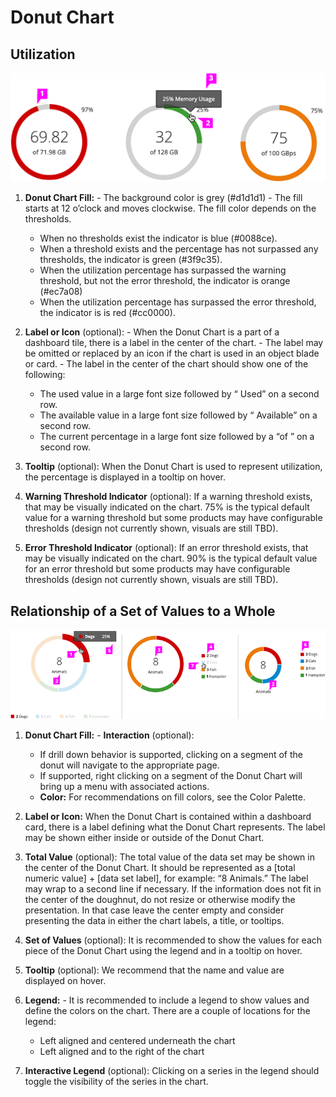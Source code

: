 # Donut Chart

## Utilization
![#donut-chart-callout-1](./img/utilization-donut-chart-callout.png)

  1. **Donut Chart Fill:**
    - The background color is grey (#d1d1d1)
    - The fill starts at 12 o’clock and moves clockwise. The fill color depends on the thresholds.
      - When no thresholds exist the indicator is blue (#0088ce).
      - When a threshold exists and the percentage has not surpassed any thresholds, the indicator is green (#3f9c35).
      - When the utilization percentage has surpassed the warning threshold, but not the error threshold, the indicator is orange (#ec7a08)
      - When the utilization percentage has surpassed the error threshold, the indicator is is red (#cc0000).

  2. **Label or Icon** (optional):
    - When the Donut Chart is a part of a dashboard tile, there is a label in the center of the chart.
    - The label may be omitted or replaced by an icon if the chart is used in an object blade or card.
    - The label in the center of the chart should show one of the following:
      - The used value in a large font size followed by “<units> Used” on a second row.
      - The available value in a large font size followed by “<units> Available” on a second row.
      - The current percentage in a large font size followed by a “of <total value> <units>” on a second row.

  3. **Tooltip** (optional): When the Donut Chart is used to represent utilization, the percentage is displayed in a tooltip on hover.

  4. **Warning Threshold Indicator** (optional): If a warning threshold exists, that may be visually indicated on the chart. 75% is the typical default value for a warning threshold but some products may have configurable thresholds (design not currently shown, visuals are still TBD).

  5. **Error Threshold Indicator** (optional): If an error threshold exists, that may be visually indicated on the chart. 90% is the typical default value for an error threshold but some products may have configurable thresholds (design not currently shown, visuals are still TBD).

## Relationship of a Set of Values to a Whole
![#donut-chart-callout-2](./img/set-of-values-donut-chart-callout.png)

  1. **Donut Chart Fill:**
    - **Interaction** (optional):
      - If drill down behavior is supported, clicking on a segment of the donut will navigate to the appropriate page.
      - If supported, right clicking on a segment of the Donut Chart will bring up a menu with associated actions.
      - **Color:** For recommendations on fill colors, see the Color Palette.

  2. **Label or Icon:** When the Donut Chart is contained within a dashboard card, there is a label defining what the Donut Chart represents. The label may be shown either inside or outside of the Donut Chart.

  3. **Total Value** (optional): The total value of the data set may be shown in the center of the Donut Chart. It should be represented as a [total numeric value] + [data set label], for example: “8 Animals.” The label may wrap to a second line if necessary. If the information does not fit in the center of the doughnut, do not resize or otherwise modify the presentation. In that case leave the center empty and consider presenting the data in either the chart labels, a title, or tooltips.

  4. **Set of Values** (optional): It is recommended to show the values for each piece of the Donut Chart using the legend and in a tooltip on hover.

  5. **Tooltip** (optional): We recommend that the name and value are displayed on hover.

  6. **Legend:**
    - It is recommended to include a legend to show values and define the colors on the chart. There are a couple of locations for the legend:
      - Left aligned and centered underneath the chart
      - Left aligned and to the right of the chart

  7. **Interactive Legend** (optional): Clicking on a series in the legend should toggle the visibility of the series in the chart.
